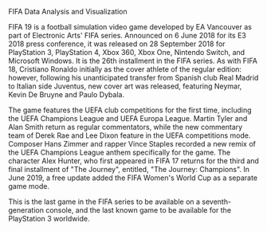 
FIFA Data Analysis and Visualization

FIFA 19 is a football simulation video game developed by EA Vancouver as part of Electronic Arts' FIFA series. 
Announced on 6 June 2018 for its E3 2018 press conference, it was released on 28 September 2018 for PlayStation 3, 
PlayStation 4, Xbox 360, Xbox One, Nintendo Switch, and Microsoft Windows.
It is the 26th installment in the FIFA series.
As with FIFA 18, Cristiano Ronaldo initially as the cover athlete of the regular edition: however, 
following his unanticipated transfer from Spanish club Real Madrid to Italian side Juventus, new cover art was released, 
featuring Neymar, Kevin De Bruyne and Paulo Dybala.

The game features the UEFA club competitions for the first time, including the UEFA Champions League and UEFA Europa League.
Martin Tyler and Alan Smith return as regular commentators, while the new commentary team of Derek Rae and Lee Dixon feature in the UEFA competitions mode.
Composer Hans Zimmer and rapper Vince Staples recorded a new remix of the UEFA Champions League anthem specifically for the game. 
The character Alex Hunter, who first appeared in FIFA 17 returns for the third and final installment of "The Journey", entitled, "The Journey: Champions".
In June 2019, a free update added the FIFA Women's World Cup as a separate game mode.

This is the last game in the FIFA series to be available on a seventh-generation console, and the last known game to be available for the PlayStation 3 worldwide.
